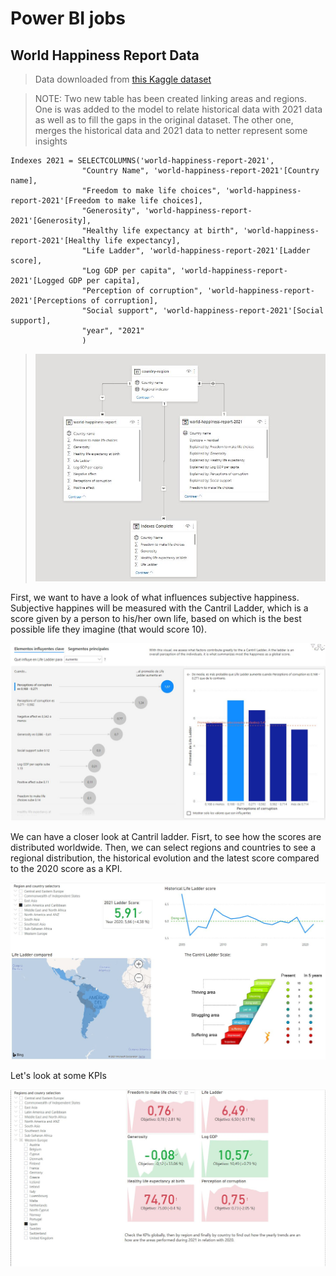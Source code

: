 # Power BI jobs

## World Happiness Report Data

> Data downloaded from [this Kaggle dataset](https://www.kaggle.com/ajaypalsinghlo/world-happiness-report-2021)

>NOTE: Two new table has been created linking areas and regions. One is was added to the model to relate historical data with 2021 data as well as to fill the gaps in the original dataset.
>The other one, merges the historical data and 2021 data to netter represent some insights

```DAX
Indexes 2021 = SELECTCOLUMNS('world-happiness-report-2021',
                "Country Name", 'world-happiness-report-2021'[Country name],
                "Freedom to make life choices", 'world-happiness-report-2021'[Freedom to make life choices],
                "Generosity", 'world-happiness-report-2021'[Generosity],
                "Healthy life expectancy at birth", 'world-happiness-report-2021'[Healthy life expectancy],
                "Life Ladder", 'world-happiness-report-2021'[Ladder score],
                "Log GDP per capita", 'world-happiness-report-2021'[Logged GDP per capita],
                "Perception of corruption", 'world-happiness-report-2021'[Perceptions of corruption],
                "Social support", 'world-happiness-report-2021'[Social support],
                "year", "2021"
                )
```

>![Data Model](https://github.com/jaume-rsl/Portfolio/blob/44fcd45e2b22d2e78d0a5d8a126fe2da39ee98e8/Power%20BI/19%20-%20Happiness%20report%20-%20Model.JPG)



First, we want to have a look of what influences subjective happiness. Subjective happines will be measured with the Cantril Ladder, which is a score given by a person to his/her own life, based on which is the best possible life they imagine (that would score 10).

![Component factors of Life Ladder](https://github.com/jaume-rsl/Portfolio/blob/e1a3bee8e8d23776d25214339cc1d313d759e0ea/Power%20BI/10%20-%20Happiness%20report%20-%20Component%20factors%20of%20Life%20Ladder.JPG)

We can have a closer look at Cantril ladder. Fisrt, to see how the scores are distributed worldwide. Then, we can select regions and countries to see a regional distribution, the historical evolution and the latest score compared to the 2020 score as a KPI.

![Life Ladder](https://github.com/jaume-rsl/Portfolio/blob/44fcd45e2b22d2e78d0a5d8a126fe2da39ee98e8/Power%20BI/11%20-%20Happiness%20report%20-%20Cantril%20Ladder.JPG)

Let's look at some KPIs

![KPIs](https://github.com/jaume-rsl/Portfolio/blob/6db2b744645a68ee3ff0dd26e32bde66bf8fbc74/Power%20BI/12%20-%20Happiness%20report%20-%20KPIs.JPG)
